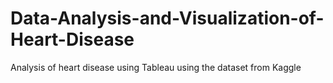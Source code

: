 # Data-Analysis-and-Visualization-of-Heart-Disease
Analysis of heart disease using Tableau using the dataset from Kaggle
